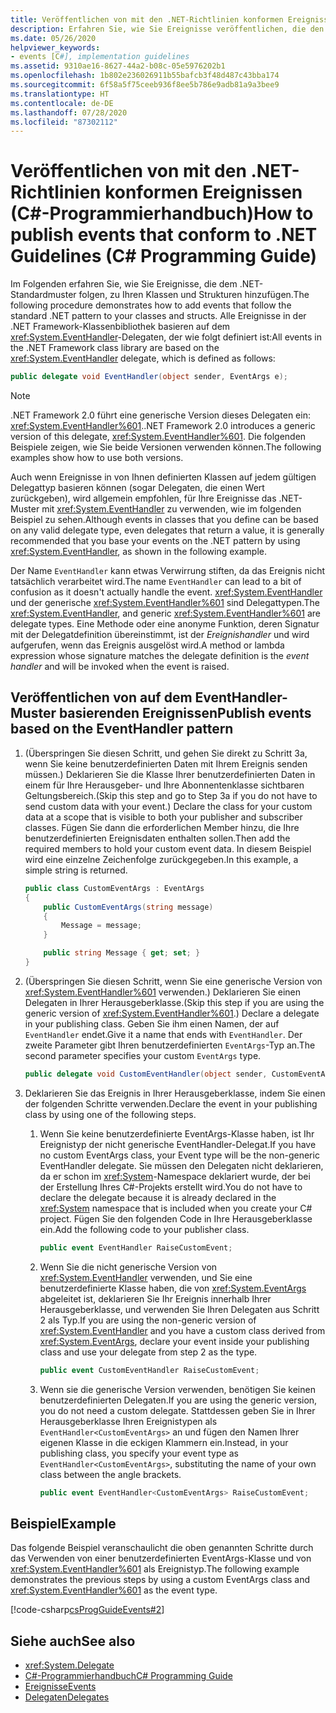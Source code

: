 ```yaml
---
title: Veröffentlichen von mit den .NET-Richtlinien konformen Ereignissen (C#-Programmierhandbuch)
description: Erfahren Sie, wie Sie Ereignisse veröffentlichen, die den .NET-Richtlinien entsprechen. Alle Ereignisse in der .NET Framework-Klassenbibliothek basieren auf dem EventHandler-Delegaten.
ms.date: 05/26/2020
helpviewer_keywords:
- events [C#], implementation guidelines
ms.assetid: 9310ae16-8627-44a2-b08c-05e5976202b1
ms.openlocfilehash: 1b802e236026911b55bafcb3f48d487c43bba174
ms.sourcegitcommit: 6f58a5f75ceeb936f8ee5b786e9adb81a9a3bee9
ms.translationtype: HT
ms.contentlocale: de-DE
ms.lasthandoff: 07/28/2020
ms.locfileid: "87302112"
---
```

# <a name="how-to-publish-events-that-conform-to-net-guidelines-c-programming-guide"></a><span data-ttu-id="72a68-104">Veröffentlichen von mit den .NET-Richtlinien konformen Ereignissen (C#-Programmierhandbuch)</span><span class="sxs-lookup"><span data-stu-id="72a68-104">How to publish events that conform to .NET Guidelines (C# Programming Guide)</span></span>

<span data-ttu-id="72a68-105">Im Folgenden erfahren Sie, wie Sie Ereignisse, die dem .NET-Standardmuster folgen, zu Ihren Klassen und Strukturen hinzufügen.</span><span class="sxs-lookup"><span data-stu-id="72a68-105">The following procedure demonstrates how to add events that follow the standard .NET pattern to your classes and structs.</span></span> <span data-ttu-id="72a68-106">Alle Ereignisse in der .NET Framework-Klassenbibliothek basieren auf dem <xref:System.EventHandler>-Delegaten, der wie folgt definiert ist:</span><span class="sxs-lookup"><span data-stu-id="72a68-106">All events in the .NET Framework class library are based on the <xref:System.EventHandler> delegate, which is defined as follows:</span></span>

```csharp
public delegate void EventHandler(object sender, EventArgs e);
```

> [!NOTE]
> <span data-ttu-id="72a68-107">.NET Framework 2.0 führt eine generische Version dieses Delegaten ein: <xref:System.EventHandler%601>.</span><span class="sxs-lookup"><span data-stu-id="72a68-107">.NET Framework 2.0 introduces a generic version of this delegate, <xref:System.EventHandler%601>.</span></span> <span data-ttu-id="72a68-108">Die folgenden Beispiele zeigen, wie Sie beide Versionen verwenden können.</span><span class="sxs-lookup"><span data-stu-id="72a68-108">The following examples show how to use both versions.</span></span>

<span data-ttu-id="72a68-109">Auch wenn Ereignisse in von Ihnen definierten Klassen auf jedem gültigen Delegattyp basieren können (sogar Delegaten, die einen Wert zurückgeben), wird allgemein empfohlen, für Ihre Ereignisse das .NET-Muster mit <xref:System.EventHandler> zu verwenden, wie im folgenden Beispiel zu sehen.</span><span class="sxs-lookup"><span data-stu-id="72a68-109">Although events in classes that you define can be based on any valid delegate type, even delegates that return a value, it is generally recommended that you base your events on the .NET pattern by using <xref:System.EventHandler>, as shown in the following example.</span></span>

<span data-ttu-id="72a68-110">Der Name `EventHandler` kann etwas Verwirrung stiften, da das Ereignis nicht tatsächlich verarbeitet wird.</span><span class="sxs-lookup"><span data-stu-id="72a68-110">The name `EventHandler` can lead to a bit of confusion as it doesn't actually handle the event.</span></span> <span data-ttu-id="72a68-111"><xref:System.EventHandler> und der generische <xref:System.EventHandler%601> sind Delegattypen.</span><span class="sxs-lookup"><span data-stu-id="72a68-111">The <xref:System.EventHandler>, and generic <xref:System.EventHandler%601> are delegate types.</span></span> <span data-ttu-id="72a68-112">Eine Methode oder eine anonyme Funktion, deren Signatur mit der Delegatdefinition übereinstimmt, ist der *Ereignishandler* und wird aufgerufen, wenn das Ereignis ausgelöst wird.</span><span class="sxs-lookup"><span data-stu-id="72a68-112">A method or lambda expression whose signature matches the delegate definition is the *event handler* and will be invoked when the event is raised.</span></span>

## <a name="publish-events-based-on-the-eventhandler-pattern"></a><span data-ttu-id="72a68-113">Veröffentlichen von auf dem EventHandler-Muster basierenden Ereignissen</span><span class="sxs-lookup"><span data-stu-id="72a68-113">Publish events based on the EventHandler pattern</span></span>

1. <span data-ttu-id="72a68-114">(Überspringen Sie diesen Schritt, und gehen Sie direkt zu Schritt 3a, wenn Sie keine benutzerdefinierten Daten mit Ihrem Ereignis senden müssen.) Deklarieren Sie die Klasse Ihrer benutzerdefinierten Daten in einem für Ihre Herausgeber- und Ihre Abonnentenklasse sichtbaren Geltungsbereich.</span><span class="sxs-lookup"><span data-stu-id="72a68-114">(Skip this step and go to Step 3a if you do not have to send custom data with your event.) Declare the class for your custom data at a scope that is visible to both your publisher and subscriber classes.</span></span> <span data-ttu-id="72a68-115">Fügen Sie dann die erforderlichen Member hinzu, die Ihre benutzerdefinierten Ereignisdaten enthalten sollen.</span><span class="sxs-lookup"><span data-stu-id="72a68-115">Then add the required members to hold your custom event data.</span></span> <span data-ttu-id="72a68-116">In diesem Beispiel wird eine einzelne Zeichenfolge zurückgegeben.</span><span class="sxs-lookup"><span data-stu-id="72a68-116">In this example, a simple string is returned.</span></span>

    ```csharp
    public class CustomEventArgs : EventArgs
    {
        public CustomEventArgs(string message)
        {
            Message = message;
        }

        public string Message { get; set; }
    }
    ```

2. <span data-ttu-id="72a68-117">(Überspringen Sie diesen Schritt, wenn Sie eine generische Version von <xref:System.EventHandler%601> verwenden.) Deklarieren Sie einen Delegaten in Ihrer Herausgeberklasse.</span><span class="sxs-lookup"><span data-stu-id="72a68-117">(Skip this step if you are using the generic version of <xref:System.EventHandler%601>.) Declare a delegate in your publishing class.</span></span> <span data-ttu-id="72a68-118">Geben Sie ihm einen Namen, der auf `EventHandler` endet.</span><span class="sxs-lookup"><span data-stu-id="72a68-118">Give it a name that ends with `EventHandler`.</span></span> <span data-ttu-id="72a68-119">Der zweite Parameter gibt Ihren benutzerdefinierten `EventArgs`-Typ an.</span><span class="sxs-lookup"><span data-stu-id="72a68-119">The second parameter specifies your custom `EventArgs` type.</span></span>

    ```csharp
    public delegate void CustomEventHandler(object sender, CustomEventArgs args);
    ```

3. <span data-ttu-id="72a68-120">Deklarieren Sie das Ereignis in Ihrer Herausgeberklasse, indem Sie einen der folgenden Schritte verwenden.</span><span class="sxs-lookup"><span data-stu-id="72a68-120">Declare the event in your publishing class by using one of the following steps.</span></span>

    1. <span data-ttu-id="72a68-121">Wenn Sie keine benutzerdefinierte EventArgs-Klasse haben, ist Ihr Ereignistyp der nicht generische EventHandler-Delegat.</span><span class="sxs-lookup"><span data-stu-id="72a68-121">If you have no custom EventArgs class, your Event type will be the non-generic EventHandler delegate.</span></span> <span data-ttu-id="72a68-122">Sie müssen den Delegaten nicht deklarieren, da er schon im <xref:System>-Namespace deklariert wurde, der bei der Erstellung Ihres C#-Projekts erstellt wird.</span><span class="sxs-lookup"><span data-stu-id="72a68-122">You do not have to declare the delegate because it is already declared in the <xref:System> namespace that is included when you create your C# project.</span></span> <span data-ttu-id="72a68-123">Fügen Sie den folgenden Code in Ihre Herausgeberklasse ein.</span><span class="sxs-lookup"><span data-stu-id="72a68-123">Add the following code to your publisher class.</span></span>

        ```csharp
        public event EventHandler RaiseCustomEvent;
        ```

    2. <span data-ttu-id="72a68-124">Wenn Sie die nicht generische Version von <xref:System.EventHandler> verwenden, und Sie eine benutzerdefinierte Klasse haben, die von <xref:System.EventArgs> abgeleitet ist, deklarieren Sie Ihr Ereignis innerhalb Ihrer Herausgeberklasse, und verwenden Sie Ihren Delegaten aus Schritt 2 als Typ.</span><span class="sxs-lookup"><span data-stu-id="72a68-124">If you are using the non-generic version of <xref:System.EventHandler> and you have a custom class derived from <xref:System.EventArgs>, declare your event inside your publishing class and use your delegate from step 2 as the type.</span></span>

        ```csharp
        public event CustomEventHandler RaiseCustomEvent;
        ```

    3. <span data-ttu-id="72a68-125">Wenn sie die generische Version verwenden, benötigen Sie keinen benutzerdefinierten Delegaten.</span><span class="sxs-lookup"><span data-stu-id="72a68-125">If you are using the generic version, you do not need a custom delegate.</span></span> <span data-ttu-id="72a68-126">Stattdessen geben Sie in Ihrer Herausgeberklasse Ihren Ereignistypen als `EventHandler<CustomEventArgs>` an und fügen den Namen Ihrer eigenen Klasse in die eckigen Klammern ein.</span><span class="sxs-lookup"><span data-stu-id="72a68-126">Instead, in your publishing class, you specify your event type as `EventHandler<CustomEventArgs>`, substituting the name of your own class between the angle brackets.</span></span>

        ```csharp
        public event EventHandler<CustomEventArgs> RaiseCustomEvent;
        ```

## <a name="example"></a><span data-ttu-id="72a68-127">Beispiel</span><span class="sxs-lookup"><span data-stu-id="72a68-127">Example</span></span>

<span data-ttu-id="72a68-128">Das folgende Beispiel veranschaulicht die oben genannten Schritte durch das Verwenden von einer benutzerdefinierten EventArgs-Klasse und von <xref:System.EventHandler%601> als Ereignistyp.</span><span class="sxs-lookup"><span data-stu-id="72a68-128">The following example demonstrates the previous steps by using a custom EventArgs class and <xref:System.EventHandler%601> as the event type.</span></span>

[!code-csharp[csProgGuideEvents#2](~/samples/snippets/csharp/VS_Snippets_VBCSharp/csProgGuideEvents/CS/Events.cs#2)]

## <a name="see-also"></a><span data-ttu-id="72a68-129">Siehe auch</span><span class="sxs-lookup"><span data-stu-id="72a68-129">See also</span></span>

- <xref:System.Delegate>
- [<span data-ttu-id="72a68-130">C#-Programmierhandbuch</span><span class="sxs-lookup"><span data-stu-id="72a68-130">C# Programming Guide</span></span>](../index.md)
- [<span data-ttu-id="72a68-131">Ereignisse</span><span class="sxs-lookup"><span data-stu-id="72a68-131">Events</span></span>](index.md)
- [<span data-ttu-id="72a68-132">Delegaten</span><span class="sxs-lookup"><span data-stu-id="72a68-132">Delegates</span></span>](../delegates/index.md)
